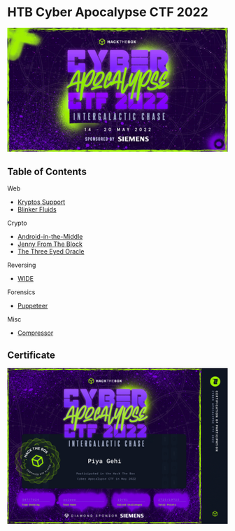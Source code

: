 # HTB Cyber Apocalypse CTF 2022

![](images/banner.jpg)

## Table of Contents

Web
- [Kryptos Support](Kryptos-Support.md)
- [Blinker Fluids](Blinker-Fluids.md)

Crypto
- [Android-in-the-Middle](Android-in-the-Middle.md)
- [Jenny From The Block](Jenny-From-The-Block.md)
- [The Three Eyed Oracle](The-Three-Eyed-Oracle.md)

Reversing
- [WIDE](WIDE.md)

Forensics
- [Puppeteer](Puppeteer.md)

Misc
- [Compressor](Compressor.md)

## Certificate

![](images/ca-cert.png)